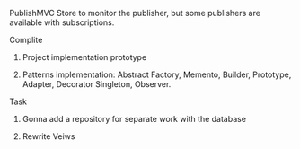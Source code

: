 PublishMVC Store to monitor the publisher, but some publishers are available with subscriptions.

Complite

1. Project implementation prototype

2. Patterns implementation: Abstract Factory, Memento, Builder, Prototype, Adapter, Decorator Singleton, Observer.


Task

1. Gonna add a repository for separate work with the database

2. Rewrite Veiws 
